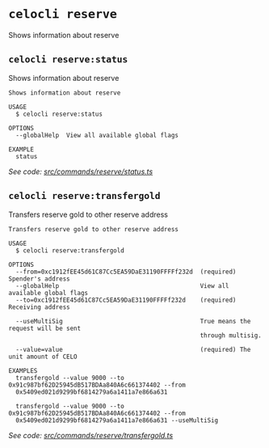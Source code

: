 # `celocli reserve`

Shows information about reserve


## `celocli reserve:status`

Shows information about reserve

```
Shows information about reserve

USAGE
  $ celocli reserve:status

OPTIONS
  --globalHelp  View all available global flags

EXAMPLE
  status
```

_See code: [src/commands/reserve/status.ts](https://github.com/celo-org/celo-monorepo/tree/master/packages/cli/src/commands/reserve/status.ts)_

## `celocli reserve:transfergold`

Transfers reserve gold to other reserve address

```
Transfers reserve gold to other reserve address

USAGE
  $ celocli reserve:transfergold

OPTIONS
  --from=0xc1912fEE45d61C87Cc5EA59DaE31190FFFFf232d  (required) Spender's address
  --globalHelp                                       View all available global flags
  --to=0xc1912fEE45d61C87Cc5EA59DaE31190FFFFf232d    (required) Receiving address

  --useMultiSig                                      True means the request will be sent
                                                     through multisig.

  --value=value                                      (required) The unit amount of CELO

EXAMPLES
  transfergold --value 9000 --to 0x91c987bf62D25945dB517BDAa840A6c661374402 --from
  0x5409ed021d9299bf6814279a6a1411a7e866a631

  transfergold --value 9000 --to 0x91c987bf62D25945dB517BDAa840A6c661374402 --from
  0x5409ed021d9299bf6814279a6a1411a7e866a631 --useMultiSig
```

_See code: [src/commands/reserve/transfergold.ts](https://github.com/celo-org/celo-monorepo/tree/master/packages/cli/src/commands/reserve/transfergold.ts)_
